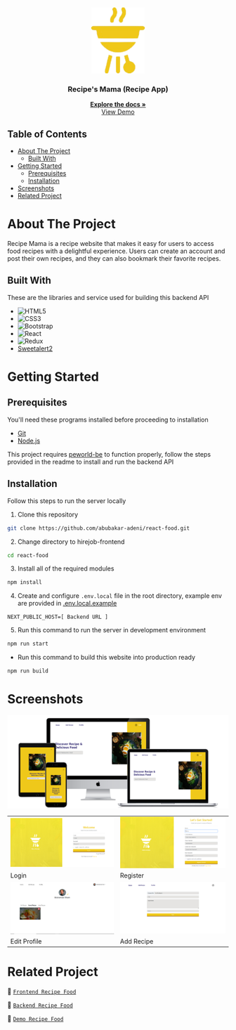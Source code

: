 <br />
<p align="center">
  <div align="center">
    <img height="150" src="./documentation/logo-recipe.png" alt="recipe-mama" border="0"/>
  </div>
  <h3 align="center">Recipe's Mama (Recipe App)</h3>
  <p align="center">
    <a href="https://github.com/abubakar-adeni/react-food"><strong>Explore the docs »</strong></a>
    <br />
    <a href="https://react-food-fawn.vercel.app/">View Demo</a>
  </p>
</p>

## Table of Contents

- [About The Project](#about-the-project)
  - [Built With](#built-with)
- [Getting Started](#getting-started)
  - [Prerequisites](#prerequisites)
  - [Installation](#installation)
- [Screenshots](#screenshots)
- [Related Project](#related-project)

# About The Project

Recipe Mama is a recipe website that makes it easy for users to access food recipes with a delightful experience. Users can create an account and post their own recipes, and they can also bookmark their favorite recipes.

## Built With

These are the libraries and service used for building this backend API

- ![HTML5](https://img.shields.io/badge/html5-%23E34F26.svg?style=for-the-badge&logo=html5&logoColor=white)
- ![CSS3](https://img.shields.io/badge/css3-%231572B6.svg?style=for-the-badge&logo=css3&logoColor=white)
- ![Bootstrap](https://img.shields.io/badge/bootstrap-%238511FA.svg?style=for-the-badge&logo=bootstrap&logoColor=white)
- ![React](https://img.shields.io/badge/react-%2320232a.svg?style=for-the-badge&logo=react&logoColor=%2361DAFB)
- ![Redux](https://img.shields.io/badge/redux-%23593d88.svg?style=for-the-badge&logo=redux&logoColor=white)
- [Sweetalert2](https://sweetalert2.github.io)

# Getting Started

## Prerequisites

You'll need these programs installed before proceeding to installation

- [Git](https://git-scm.com/downloads)
- [Node.js](https://nodejs.org/en/download)

This project requires [peworld-be](https://github.com/abubakar-adeni/pijar-food-be) to function properly, follow the steps provided in the readme to install and run the backend API

## Installation

Follow this steps to run the server locally

1. Clone this repository

```sh
git clone https://github.com/abubakar-adeni/react-food.git
```

2. Change directory to hirejob-frontend

```sh
cd react-food
```

3. Install all of the required modules

```sh
npm install
```

4. Create and configure `.env.local` file in the root directory, example env are provided in [.env.local.example](./.env.local.example)

```env
NEXT_PUBLIC_HOST=[ Backend URL ]
```

5. Run this command to run the server in development environment

```sh
npm run start
```

- Run this command to build this website into production ready

```sh
npm run build
```

# Screenshots

<img width="840" src="./documentation/all-devices.png" border="0" alt="Landing Page" />
<br>

<table>
 <tr>
    <td><img width="350px" src="./documentation/login.png" border="0" alt="Login" /></td>
    <td> <img width="350px" src="./documentation/register.png" border="0"  alt="Register" /></td>
  </tr>
  <tr>
    <td>Login</td>
    <td>Register</td>
  </tr>
  <tr>
    <td><img width="350px" src="./documentation/saved-food.png" border="0" alt="Profile" /> </td>
    <td><img width="350px" src="./documentation/addrecipe.png" border="0" alt="Hire" /> </td>
  </tr>
   <tr>
    <td>Edit Profile</td>
    <td>Add Recipe</td>
  </tr>
</table>

# Related Project

:rocket: [`Frontend Recipe Food`](https://github.com/abubakar-adeni/hirejob_fe)

:rocket: [`Backend Recipe Food`](https://github.com/abubakar-adeni/pijar-food-be)

:rocket: [`Demo Recipe Food`](https://react-food-fawn.vercel.app/)
